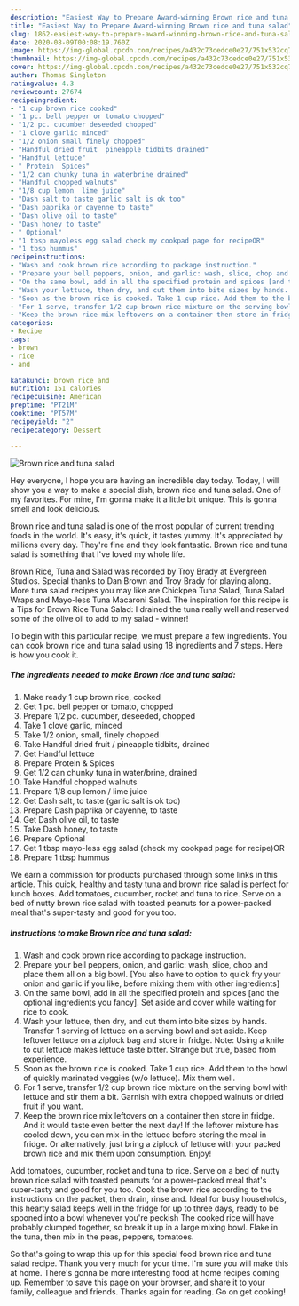 ```yaml
---
description: "Easiest Way to Prepare Award-winning Brown rice and tuna salad"
title: "Easiest Way to Prepare Award-winning Brown rice and tuna salad"
slug: 1862-easiest-way-to-prepare-award-winning-brown-rice-and-tuna-salad
date: 2020-08-09T00:08:19.760Z
image: https://img-global.cpcdn.com/recipes/a432c73cedce0e27/751x532cq70/brown-rice-and-tuna-salad-recipe-main-photo.jpg
thumbnail: https://img-global.cpcdn.com/recipes/a432c73cedce0e27/751x532cq70/brown-rice-and-tuna-salad-recipe-main-photo.jpg
cover: https://img-global.cpcdn.com/recipes/a432c73cedce0e27/751x532cq70/brown-rice-and-tuna-salad-recipe-main-photo.jpg
author: Thomas Singleton
ratingvalue: 4.3
reviewcount: 27674
recipeingredient:
- "1 cup brown rice cooked"
- "1 pc. bell pepper or tomato chopped"
- "1/2 pc. cucumber deseeded chopped"
- "1 clove garlic minced"
- "1/2 onion small finely chopped"
- "Handful dried fruit  pineapple tidbits drained"
- "Handful lettuce"
- " Protein  Spices"
- "1/2 can chunky tuna in waterbrine drained"
- "Handful chopped walnuts"
- "1/8 cup lemon  lime juice"
- "Dash salt to taste garlic salt is ok too"
- "Dash paprika or cayenne to taste"
- "Dash olive oil to taste"
- "Dash honey to taste"
- " Optional"
- "1 tbsp mayoless egg salad check my cookpad page for recipeOR"
- "1 tbsp hummus"
recipeinstructions:
- "Wash and cook brown rice according to package instruction."
- "Prepare your bell peppers, onion, and garlic: wash, slice, chop and place them all on a big bowl. [You also have to option to quick fry your onion and garlic if you like, before mixing them with other ingredients]"
- "On the same bowl, add in all the specified protein and spices [and the optional ingredients you fancy]. Set aside and cover while waiting for rice to cook."
- "Wash your lettuce, then dry, and cut them into bite sizes by hands. Transfer 1 serving of lettuce on a serving bowl and set aside. Keep leftover lettuce on a ziplock bag and store in fridge. Note: Using a knife to cut lettuce makes lettuce taste bitter. Strange but true, based from experience."
- "Soon as the brown rice is cooked. Take 1 cup rice. Add them to the bowl of quickly marinated veggies (w/o lettuce). Mix them well."
- "For 1 serve, transfer 1/2 cup brown rice mixture on the serving bowl with lettuce and stir them a bit. Garnish with extra chopped walnuts or dried fruit if you want."
- "Keep the brown rice mix leftovers on a container then store in fridge. And it would taste even better the next day! If the leftover mixture has cooled down, you can mix-in the lettuce before storing the meal in fridge. Or alternatively, just bring a ziplock of lettuce with your packed brown rice and mix them upon consumption. Enjoy!"
categories:
- Recipe
tags:
- brown
- rice
- and

katakunci: brown rice and 
nutrition: 151 calories
recipecuisine: American
preptime: "PT21M"
cooktime: "PT57M"
recipeyield: "2"
recipecategory: Dessert

---
```



![Brown rice and tuna salad](https://img-global.cpcdn.com/recipes/a432c73cedce0e27/751x532cq70/brown-rice-and-tuna-salad-recipe-main-photo.jpg)

Hey everyone, I hope you are having an incredible day today. Today, I will show you a way to make a special dish, brown rice and tuna salad. One of my favorites. For mine, I'm gonna make it a little bit unique. This is gonna smell and look delicious.

Brown rice and tuna salad is one of the most popular of current trending foods in the world. It's easy, it's quick, it tastes yummy. It's appreciated by millions every day. They're fine and they look fantastic. Brown rice and tuna salad is something that I've loved my whole life.

Brown Rice, Tuna and Salad was recorded by Troy Brady at Evergreen Studios. Special thanks to Dan Brown and Troy Brady for playing along. More tuna salad recipes you may like are Chickpea Tuna Salad, Tuna Salad Wraps and Mayo-less Tuna Macaroni Salad. The inspiration for this recipe is a Tips for Brown Rice Tuna Salad: I drained the tuna really well and reserved some of the olive oil to add to my salad - winner!


To begin with this particular recipe, we must prepare a few ingredients. You can cook brown rice and tuna salad using 18 ingredients and 7 steps. Here is how you cook it.

<!--inarticleads1-->

##### The ingredients needed to make Brown rice and tuna salad:

1. Make ready 1 cup brown rice, cooked
1. Get 1 pc. bell pepper or tomato, chopped
1. Prepare 1/2 pc. cucumber, deseeded, chopped
1. Take 1 clove garlic, minced
1. Take 1/2 onion, small, finely chopped
1. Take Handful dried fruit / pineapple tidbits, drained
1. Get Handful lettuce
1. Prepare  Protein &amp; Spices
1. Get 1/2 can chunky tuna in water/brine, drained
1. Take Handful chopped walnuts
1. Prepare 1/8 cup lemon / lime juice
1. Get Dash salt, to taste (garlic salt is ok too)
1. Prepare Dash paprika or cayenne, to taste
1. Get Dash olive oil, to taste
1. Take Dash honey, to taste
1. Prepare  Optional
1. Get 1 tbsp mayo-less egg salad (check my cookpad page for recipe)OR
1. Prepare 1 tbsp hummus


We earn a commission for products purchased through some links in this article. This quick, healthy and tasty tuna and brown rice salad is perfect for lunch boxes. Add tomatoes, cucumber, rocket and tuna to rice. Serve on a bed of nutty brown rice salad with toasted peanuts for a power-packed meal that&#39;s super-tasty and good for you too. 

<!--inarticleads2-->

##### Instructions to make Brown rice and tuna salad:

1. Wash and cook brown rice according to package instruction.
1. Prepare your bell peppers, onion, and garlic: wash, slice, chop and place them all on a big bowl. [You also have to option to quick fry your onion and garlic if you like, before mixing them with other ingredients]
1. On the same bowl, add in all the specified protein and spices [and the optional ingredients you fancy]. Set aside and cover while waiting for rice to cook.
1. Wash your lettuce, then dry, and cut them into bite sizes by hands. Transfer 1 serving of lettuce on a serving bowl and set aside. Keep leftover lettuce on a ziplock bag and store in fridge. Note: Using a knife to cut lettuce makes lettuce taste bitter. Strange but true, based from experience.
1. Soon as the brown rice is cooked. Take 1 cup rice. Add them to the bowl of quickly marinated veggies (w/o lettuce). Mix them well.
1. For 1 serve, transfer 1/2 cup brown rice mixture on the serving bowl with lettuce and stir them a bit. Garnish with extra chopped walnuts or dried fruit if you want.
1. Keep the brown rice mix leftovers on a container then store in fridge. And it would taste even better the next day! If the leftover mixture has cooled down, you can mix-in the lettuce before storing the meal in fridge. Or alternatively, just bring a ziplock of lettuce with your packed brown rice and mix them upon consumption. Enjoy!


Add tomatoes, cucumber, rocket and tuna to rice. Serve on a bed of nutty brown rice salad with toasted peanuts for a power-packed meal that&#39;s super-tasty and good for you too. Cook the brown rice according to the instructions on the packet, then drain, rinse and. Ideal for busy households, this hearty salad keeps well in the fridge for up to three days, ready to be spooned into a bowl whenever you&#39;re peckish The cooked rice will have probably clumped together, so break it up in a large mixing bowl. Flake in the tuna, then mix in the peas, peppers, tomatoes. 

So that's going to wrap this up for this special food brown rice and tuna salad recipe. Thank you very much for your time. I'm sure you will make this at home. There's gonna be more interesting food at home recipes coming up. Remember to save this page on your browser, and share it to your family, colleague and friends. Thanks again for reading. Go on get cooking!
